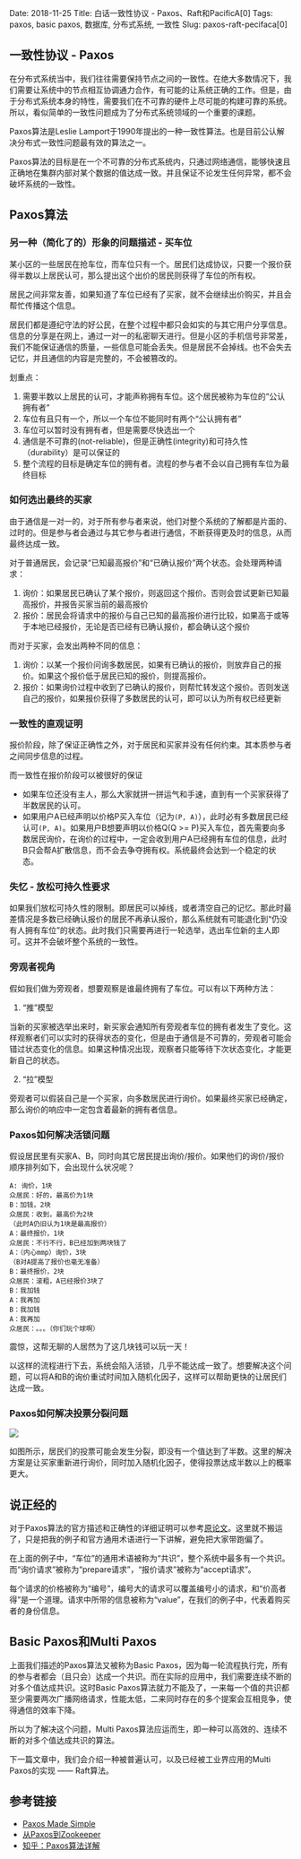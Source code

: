Date: 2018-11-25
Title: 白话一致性协议 - Paxos、Raft和PacificA[0]
Tags: paxos, basic paxos, 数据库, 分布式系统, 一致性
Slug: paxos-raft-pecifaca[0]

## 一致性协议 - Paxos

在分布式系统当中，我们往往需要保持节点之间的一致性。在绝大多数情况下，我们需要让系统中的节点相互协调通力合作，有可能的让系统正确的工作。但是，由于分布式系统本身的特性，需要我们在不可靠的硬件上尽可能的构建可靠的系统。所以，看似简单的一致性问题成为了分布式系统领域的一个重要的课题。

Paxos算法是Leslie Lamport于1990年提出的一种一致性算法。也是目前公认解决分布式一致性问题最有效的算法之一。

Paxos算法的目标是在一个不可靠的分布式系统内，只通过网络通信，能够快速且正确地在集群内部对某个数据的值达成一致。并且保证不论发生任何异常，都不会破坏系统的一致性。

## Paxos算法

### 另一种（简化了的）形象的问题描述 - 买车位

某小区的一些居民在抢车位，而车位只有一个。居民们达成协议，只要一个报价获得半数以上居民认可，那么提出这个出价的居民则获得了车位的所有权。

居民之间非常友善，如果知道了车位已经有了买家，就不会继续出价购买，并且会帮忙传播这个信息。

居民们都是遵纪守法的好公民，在整个过程中都只会如实的与其它用户分享信息。信息的分享是在网上，通过一对一的私密聊天进行。但是小区的手机信号非常差，我们不能保证通信的质量，一些信息可能会丢失。但是居民不会掉线。也不会失去记忆，并且通信的内容是完整的，不会被篡改的。

划重点：

1. 需要半数以上居民的认可，才能声称拥有车位。这个居民被称为车位的“公认拥有者”
2. 车位有且只有一个，所以一个车位不能同时有两个“公认拥有者”
3. 车位可以暂时没有拥有者，但是需要尽快选出一个
4. 通信是不可靠的(not-reliable)，但是正确性(integrity)和可持久性（durability）是可以保证的
5. 整个流程的目标是确定车位的拥有者。流程的参与者不会以自己拥有车位为最终目标

### 如何选出最终的买家

由于通信是一对一的，对于所有参与者来说，他们对整个系统的了解都是片面的、过时的。但是参与者会通过与其它参与者进行通信，不断获得更及时的信息，从而最终达成一致。

对于普通居民，会记录“已知最高报价”和“已确认报价”两个状态。会处理两种请求：

1. 询价：如果居民已确认了某个报价，则返回这个报价。否则会尝试更新已知最高报价，并报告买家当前的最高报价
2. 报价：居民会将请求中的报价与自己已知的最高报价进行比较，如果高于或等于本地已经报价，无论是否已经有已确认报价，都会确认这个报价

而对于买家，会发出两种不同的信息：

1. 询价：以某一个报价问询多数居民，如果有已确认的报价，则放弃自己的报价。如果这个报价低于居民已知的报价，则提高报价。
2. 报价：如果询价过程中收到了已确认的报价，则帮忙转发这个报价。否则发送自己的报价，如果报价获得了多数居民的认可，即可以认为所有权已经更新

### 一致性的直观证明

报价阶段，除了保证正确性之外，对于居民和买家并没有任何约束。其本质参与者之间同步信息的过程。

而一致性在报价阶段可以被很好的保证

* 如果车位还没有主人，那么大家就拼一拼运气和手速，直到有一个买家获得了半数居民的认可。
* 如果用户A已经声明以价格P买入车位（记为`(P, A)`），此时必有多数居民已经认可`(P, A)`。如果用户B想要声明以价格Q(Q >= P)买入车位，首先需要向多数居民询价，在询价的过程中，一定会收到用户A已经拥有车位的信息，此时B只会帮A扩散信息，而不会去争夺拥有权。系统最终会达到一个稳定的状态。

### 失忆 - 放松可持久性要求

如果我们放松可持久性的限制。即居民可以掉线，或者清空自己的记忆。那此时最差情况是多数已经确认报价的居民不再承认报价，那么系统就有可能退化到“仍没有人拥有车位”的状态。此时我们只需要再进行一轮选举，选出车位新的主人即可。这并不会破坏整个系统的一致性。

### 旁观者视角

假如我们做为旁观者，想要观察是谁最终拥有了车位。可以有以下两种方法：

1. “推”模型      

当新的买家被选举出来时，新买家会通知所有旁观者车位的拥有者发生了变化。这样观察者们可以实时的获得状态的变化，但是由于通信是不可靠的，旁观者可能会错过状态变化的信息。如果这种情况出现，观察者只能等待下次状态变化，才能更新自己的状态。

2. “拉”模型

旁观者可以假装自己是一个买家，向多数居民进行询价。如果最终买家已经确定，那么询价的响应中一定包含着最新的拥有者信息。

### Paxos如何解决活锁问题

假设居民里有买家A、B，同时向其它居民提出询价/报价。如果他们的询价/报价顺序排列如下，会出现什么状况呢？

```
A: 询价，1块
众居民：好的，最高价为1块
B：加钱，2块
众居民：收到，最高价为2块
（此时A仍旧认为1块是最高报价）
A：最终报价，1块
众居民：不行不行，B已经加到两块钱了
A：（内心mmp）询价，3块
（B对A提高了报价也毫无准备）
B：最终报价，2块
众居民：滚粗，A已经报价3块了
B：我加钱
A：我再加
B：我加钱
A：我再加
众居民：。。。（你们玩个球啊）
```

震惊，这帮无聊的人居然为了这几块钱可以玩一天！

以这样的流程进行下去，系统会陷入活锁，几乎不能达成一致了。想要解决这个问题，可以将A和B的询价重试时间加入随机化因子，这样可以帮助更快的让居民们达成一致。

### Paxos如何解决投票分裂问题

![][5]

如图所示，居民们的投票可能会发生分裂，即没有一个值达到了半数。这里的解决方案是让买家重新进行询价，同时加入随机化因子，使得投票达成半数以上的概率更大。

## 说正经的

对于Paxos算法的官方描述和正确性的详细证明可以参考[原论文][4]。这里就不搬运了，只是把我的例子和官方通用术语进行一下讲解，避免把大家带跑偏了。

在上面的例子中，“车位”的通用术语被称为“共识”，整个系统中最多有一个共识。而“询价请求”被称为“prepare请求”，“报价请求”被称为“accept请求”。

每个请求的价格被称为“编号”，编号大的请求可以覆盖编号小的请求，和“价高者得”是一个道理。请求中所带的信息被称为“value”，在我们的例子中，代表着购买者的身份信息。

## Basic Paxos和Multi Paxos

上面我们描述的Paxos算法又被称为Basic Paxos，因为每一轮流程执行完，所有的参与者都会（且只会）达成一个共识。而在实际的应用中，我们需要连续不断的对多个值达成共识。这时Basic Paxos算法就力不能及了，一来每一个值的共识都至少需要两次广播网络请求，性能太低，二来同时存在的多个提案会互相竞争，使得通信的效率下降。

所以为了解决这个问题，Multi Paxos算法应运而生，即一种可以高效的、连续不断的对多个值达成共识的算法。

下一篇文章中，我们会介绍一种被普遍认可，以及已经被工业界应用的Multi Paxos的实现 —— Raft算法。

## 参考链接

* [Paxos Made Simple][4]
* [从Paxos到Zookeeper][2]
* [知乎：Paxos算法详解][1]

[1]: https://zhuanlan.zhihu.com/p/31780743
[2]: https://book.douban.com/subject/26292004/
[3]: https://raw.githubusercontent.com/Wizmann/assets/master/wizmann-pic/18-11-24/%E5%BE%AE%E4%BF%A1%E6%88%AA%E5%9B%BE_20181124152719.png
[4]: https://lamport.azurewebsites.net/pubs/paxos-simple.pdf
[5]: https://raw.githubusercontent.com/Wizmann/assets/master/wizmann-pic/18-11-25/split-vots.png
